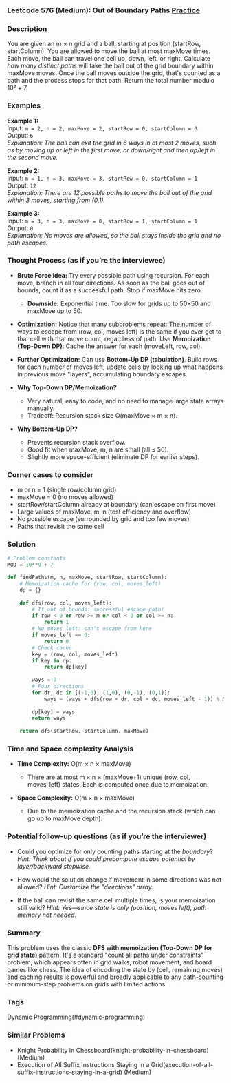 ### Leetcode 576 (Medium): Out of Boundary Paths [Practice](https://leetcode.com/problems/out-of-boundary-paths)

### Description  
You are given an m × n grid and a ball, starting at position (startRow, startColumn). You are allowed to move the ball at most maxMove times. Each move, the ball can travel one cell up, down, left, or right. Calculate *how many distinct paths* will take the ball out of the grid boundary within maxMove moves. Once the ball moves outside the grid, that's counted as a path and the process stops for that path. Return the total number modulo 10⁹ + 7.

### Examples  

**Example 1:**  
Input: `m = 2, n = 2, maxMove = 2, startRow = 0, startColumn = 0`  
Output: `6`  
*Explanation: The ball can exit the grid in 6 ways in at most 2 moves, such as by moving up or left in the first move, or down/right and then up/left in the second move.*

**Example 2:**  
Input: `m = 1, n = 3, maxMove = 3, startRow = 0, startColumn = 1`  
Output: `12`  
*Explanation: There are 12 possible paths to move the ball out of the grid within 3 moves, starting from (0,1).*

**Example 3:**  
Input: `m = 3, n = 3, maxMove = 0, startRow = 1, startColumn = 1`  
Output: `0`  
*Explanation: No moves are allowed, so the ball stays inside the grid and no path escapes.*

### Thought Process (as if you’re the interviewee)  
- **Brute Force idea:** Try every possible path using recursion. For each move, branch in all four directions. As soon as the ball goes out of bounds, count it as a successful path. Stop if maxMove hits zero.
    - **Downside:** Exponential time. Too slow for grids up to 50×50 and maxMove up to 50.

- **Optimization:** Notice that many subproblems repeat: The number of ways to escape from (row, col, moves left) is the same if you ever get to that cell with that move count, regardless of path. Use **Memoization (Top-Down DP)**: Cache the answer for each (moveLeft, row, col).

- **Further Optimization:** Can use **Bottom-Up DP (tabulation)**. Build rows for each number of moves left, update cells by looking up what happens in previous move "layers", accumulating boundary escapes.

- **Why Top-Down DP/Memoization?**  
    - Very natural, easy to code, and no need to manage large state arrays manually.  
    - Tradeoff: Recursion stack size O(maxMove × m × n).

- **Why Bottom-Up DP?**  
    - Prevents recursion stack overflow.  
    - Good fit when maxMove, m, n are small (all ≤ 50).
    - Slightly more space-efficient (eliminate DP for earlier steps).

### Corner cases to consider  
- m or n = 1 (single row/column grid)
- maxMove = 0 (no moves allowed)
- startRow/startColumn already at boundary (can escape on first move)
- Large values of maxMove, m, n (test efficiency and overflow)
- No possible escape (surrounded by grid and too few moves)
- Paths that revisit the same cell

### Solution

```python
# Problem constants
MOD = 10**9 + 7

def findPaths(m, n, maxMove, startRow, startColumn):
    # Memoization cache for (row, col, moves_left)
    dp = {}
    
    def dfs(row, col, moves_left):
        # If out of bounds: successful escape path!
        if row < 0 or row >= m or col < 0 or col >= n:
            return 1
        # No moves left: can't escape from here
        if moves_left == 0:
            return 0
        # Check cache
        key = (row, col, moves_left)
        if key in dp:
            return dp[key]
        
        ways = 0
        # Four directions
        for dr, dc in [(-1,0), (1,0), (0,-1), (0,1)]:
            ways = (ways + dfs(row + dr, col + dc, moves_left - 1)) % MOD
        
        dp[key] = ways
        return ways
    
    return dfs(startRow, startColumn, maxMove)
```

### Time and Space complexity Analysis  

- **Time Complexity:** O(m × n × maxMove)  
    - There are at most m × n × (maxMove+1) unique (row, col, moves_left) states. Each is computed once due to memoization.

- **Space Complexity:** O(m × n × maxMove)  
    - Due to the memoization cache and the recursion stack (which can go up to maxMove depth).

### Potential follow-up questions (as if you’re the interviewer)  

- Could you optimize for only counting paths starting at the *boundary*?
  *Hint: Think about if you could precompute escape potential by layer/backward stepwise.*

- How would the solution change if movement in some directions was not allowed?
  *Hint: Customize the "directions" array.*

- If the ball can revisit the same cell multiple times, is your memoization still valid?
  *Hint: Yes—since state is only (position, moves left), path memory not needed.*

### Summary
This problem uses the classic **DFS with memoization (Top-Down DP for grid state)** pattern. It's a standard "count all paths under constraints" problem, which appears often in grid walks, robot movement, and board games like chess. The idea of encoding the state by (cell, remaining moves) and caching results is powerful and broadly applicable to any path-counting or minimum-step problems on grids with limited actions.

### Tags
Dynamic Programming(#dynamic-programming)

### Similar Problems
- Knight Probability in Chessboard(knight-probability-in-chessboard) (Medium)
- Execution of All Suffix Instructions Staying in a Grid(execution-of-all-suffix-instructions-staying-in-a-grid) (Medium)